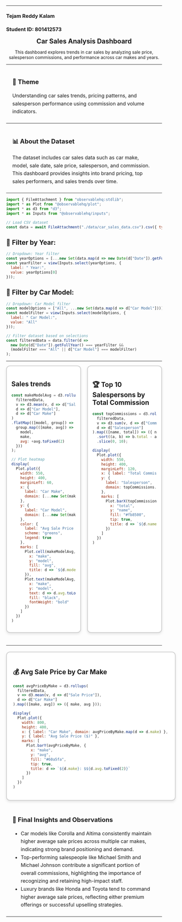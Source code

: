 <style>
  .content-section {
    width: 100%;
    max-width: 1200px; /* match visualization width */
    margin: 0 auto;
    padding: 10px 20px;
    box-sizing: border-box;
  }

  .content-section h3 {
    margin-top: 20px;
    font-size: 20px;
  }

  .content-section p,
  .content-section ul {
    font-size: 16px;
    line-height: 1.6;
    margin: 0;
  }
</style>


---
<div>
  <h3>Tejam Reddy Kalam</h3>
  <h3>Student ID: 801412573</h3>
</div>

<div style="text-align: center; max-width: 800px; margin: 0 auto;">
  <h2 style="margin: 10px 0;">Car Sales Analysis Dashboard</h2>
  <p>This dashboard explores trends in car sales by analyzing sale price, salesperson commissions, and performance across car makes and years.</p>
</div>

---
<div class="content-section">
  <h3>🚗 Theme</h3>
  <p>
    Understanding car sales trends, pricing patterns, and salesperson performance
    using commission and volume indicators.
  </p>
</div>

---
<div class="content-section">
  <h3>📊 About the Dataset</h3>
  <p>
    The dataset includes car sales data such as car make, model, sale date, sale price,
    salesperson, and commission. This dashboard provides insights into brand
    pricing, top sales performers, and sales trends over time.
  </p>
</div>

---

```js
import { FileAttachment } from "observablehq:stdlib";
import * as Plot from "@observablehq/plot";
import * as d3 from "d3";
import * as Inputs from "@observablehq/inputs";

// Load CSV dataset
const data = await FileAttachment("./data/car_sales_data.csv").csv({ typed: true });
```
<style>
  .viz-grid {
    display: flex;
    flex-wrap: wrap;
    gap: 20px;
    justify-content: center;
    margin-bottom: 40px;
  }

  .viz-half {
    flex: 1 1 48%; /* Each half takes up ~48% of the row */
    max-width: 48%;
    box-sizing: border-box;
    padding: 15px;
    border: 2px solid #ccc;
    border-radius: 12px;
    background: #ffffff;
    box-shadow: 0 4px 8px rgba(0, 0, 0, 0.1);
  }

  .viz-full {
    width: 100%;
    max-width: 1200px;
    margin: 20px auto;
    padding: 20px;
    border: 2px solid #ccc;
    border-radius: 12px;
    background: #ffffff;
    box-shadow: 0 4px 8px rgba(0, 0, 0, 0.1);
  }
</style>

<div class="filter-grid"> <div class="filter-box">

## 📅 Filter by Year:
```js
// Dropdown: Year filter
const yearOptions = [...new Set(data.map(d => new Date(d["Date"]).getFullYear()))].sort();
const yearFilter = view(Inputs.select(yearOptions, {
  label: " Year:",
  value: yearOptions[0]
}));
```
</div> <div class="filter-box">

## 🚗 Filter by Car Model:
```js
// Dropdown: Car Model filter
const modelOptions = ["All", ...new Set(data.map(d => d["Car Model"]))].sort();
const modelFilter = view(Inputs.select(modelOptions, {
  label: " Car Model:",
  value: "All"
}));
```
</div>
</div>

```js
// Filter dataset based on selections
const filteredData = data.filter(d =>
  new Date(d["Date"]).getFullYear() === yearFilter &&
  (modelFilter === "All" || d["Car Model"] === modelFilter)
);
```
---
<div class="viz-grid"> 
<div class="viz-half">

## Sales trends 
```js
const makeModelAvg = d3.rollups(
  filteredData,
  v => d3.mean(v, d => d["Sale Price"]),
  d => d["Car Model"],
  d => d["Car Make"]
)
.flatMap(([model, group]) =>
  group.map(([make, avg]) => ({
    model,
    make,
    avg: +avg.toFixed(2)
  }))
);

// Plot heatmap
display(
  Plot.plot({
    width: 550,
    height: 400,
    marginLeft: 60,
    x: {
      label: "Car Make",
      domain: [...new Set(makeModelAvg.map(d => d.make))].sort()
    },
    y: {
      label: "Car Model",
      domain: [...new Set(makeModelAvg.map(d => d.model))].sort().reverse()
    },
    color: {
      label: "Avg Sale Price ($)",
      scheme: "greens",
      legend: true
    },
    marks: [
      Plot.cell(makeModelAvg, {
        x: "make",
        y: "model",
        fill: "avg",
        title: d => `${d.model} (${d.make})\nAvg Sale: $${d.avg.toLocaleString()}`
      }),
      Plot.text(makeModelAvg, {
        x: "make",
        y: "model",
        text: d => d.avg.toLocaleString(undefined, { maximumFractionDigits: 0 }),
        fill: "black",
        fontWeight: "bold"
      })
    ]
  })
)
```
</div>

<div class="viz-half">


## 🏆 Top 10 Salespersons by Total Commission

```js
const topCommissions = d3.rollups(
  filteredData,
  v => d3.sum(v, d => d["Commission Earned"]),
  d => d["Salesperson"]
).map(([name, total]) => ({ name, total }))
  .sort((a, b) => b.total - a.total)
  .slice(0, 10);

display(
  Plot.plot({
    width: 550,
    height: 400,
    marginLeft: 120,
    x: { label: "Total Commission Earned ($)" },
    y: {
      label: "Salesperson",
      domain: topCommissions.map(d => d.name).reverse()
    },
    marks: [
      Plot.barX(topCommissions, {
        x: "total",
        y: "name",
        fill: "#fb8500",
        tip: true,
        title: d => `${d.name}: $${d.total.toFixed(2)}`
      })
    ]
  })
)
```
</div>

</div>

---
<div class="viz-full">

<div>

## 💰 Avg Sale Price by Car Make

```js
const avgPriceByMake = d3.rollups(
  filteredData,
  v => d3.mean(v, d => d["Sale Price"]),
  d => d["Car Make"]
).map(([make, avg]) => ({ make, avg }));

display(
  Plot.plot({
    width: 800,
    height: 400,
    x: { label: "Car Make", domain: avgPriceByMake.map(d => d.make) },
    y: { label: "Avg Sale Price ($)" },
    marks: [
      Plot.barY(avgPriceByMake, {
        x: "make",
        y: "avg",
        fill: "#60a5fa",
        tip: true,
        title: d => `${d.make}: $${d.avg.toFixed(2)}`
      })
    ]
  })
)
```
</div>


</div>

<div class="content-section">
  <h3>📝 Final Insights and Observations</h3>
  <ul>
    <li>Car models like Corolla and Altima consistently maintain higher average sale prices across multiple car makes, indicating strong brand positioning and demand.</li>
    <li> Top-performing salespeople like Michael Smith and Michael Johnson contribute a significant portion of overall commissions, highlighting the importance of recognizing and retaining high-impact staff.</li>
    <li>Luxury brands like Honda and Toyota tend to command higher average sale prices, reflecting either premium offerings or successful upselling strategies.</li>
  </ul>
</div>

---